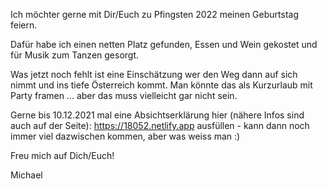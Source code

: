 Ich möchter gerne mit Dir/Euch zu Pfingsten 2022 meinen Geburtstag feiern.

Dafür habe ich einen netten Platz gefunden, Essen und Wein gekostet und für Musik zum Tanzen gesorgt. 

Was jetzt noch fehlt ist eine Einschätzung wer den Weg dann auf sich nimmt und ins tiefe Österreich kommt. 
Man könnte das als Kurzurlaub mit Party framen ... aber das muss vielleicht gar nicht sein.

Gerne bis 10.12.2021 mal eine Absichtserklärung hier (nähere Infos sind auch auf der Seite):
https://18052.netlify.app ausfüllen - kann dann noch immer viel dazwischen kommen, aber was weiss man :)

Freu mich auf Dich/Euch!

Michael
